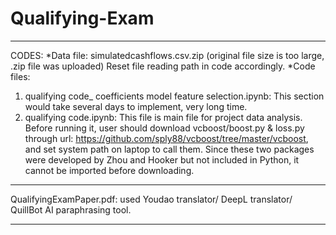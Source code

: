 # Qualifying-Exam
******
CODES:
*Data file: simulatedcashflows.csv.zip (original file size is too large, .zip file was uploaded) Reset file reading path in code accordingly.
*Code files:
  1. qualifying code_ coefficients model feature selection.ipynb: This section would take several days to implement, very long time.
  2. qualifying code.ipynb: This file is main file for project data analysis. Before running it, user should download vcboost/boost.py & loss.py through url: https://github.com/sply88/vcboost/tree/master/vcboost, and set system path on laptop to call them. Since these two packages were developed by Zhou and Hooker but not included in Python, it cannot be imported before downloading. 
******
QualifyingExamPaper.pdf: used Youdao translator/ DeepL translator/ QuillBot AI paraphrasing tool.
******
